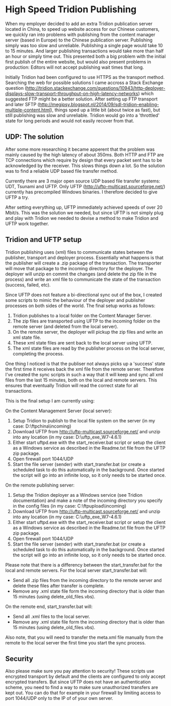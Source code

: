 # High Speed Tridion Publishing
When my employer decided to add an extra Tridion publication server located in China, to speed up website access for our Chinese customers, we quickly ran into problems with publishing from the content manager server (based in Europe) to the Chinese publication server. Publishing simply was too slow and unreliable. Publishing a single page would take 10 to 15 minutes. And larger publishing transactions would take more than half an hour or simply time out. This presented both a big problem with the initial first publish of the entire website, but would also present problems in production: Editors will not accept publishing wait times that long.

Initially Tridion had been configured to use HTTPS as the transport method. Searching the web for possible solutions I came accross a Stack Exchange question (http://tridion.stackexchange.com/questions/10943/http-deployer-displays-slow-transport-throughput-on-high-latency-networks) which suggested FTP might be a better solution. After setting up FTP transport and later SFTP (http://megipsy.blogspot.nl/2014/09/sdl-tridion-enabling-multiple-content.html), things sped up a little bit (about twice as fast), but still publishing was slow and unreliable. Tridion would go into a 'throttled' state for long periods and would not easily recover from that.

## UDP: The solution
After some more researching it became apperent that the problem was mainly caused by the high latency of about 350ms. Both HTTP and FTP are TCP connections which require by design that every packet sent has to be acknowledged by the receiver. This slows things down a lot. So the solution was to find a reliable UDP based file transfer method.

Currently there are 3 major open source UDP based file transfer systems: UDT, Tsunami and UFTP. Only UFTP (http://uftp-multicast.sourceforge.net/) currently has precompiled Windows binaries. I therefore decided to give UFTP a try.

After setting everything up, UFTP immediately achieved speeds of over 20 Mbit/s. This was the solution we needed, but since UFTP is not simply plug and play with Tridion we needed to devise a method to make Tridion and UFTP work together.

## Tridion and UFTP setup
Tridion publishing uses (xml) files to communicate states between the publisher, transport and deployer process. Essentially what happens is that the publisher will create a .zip package of the transaction. The transporter will move that package to the incoming directory for the deployer. The deployer will unzip en commit the changes (and delete the zip file in the process) and write an xml file to communicate the state of the transaction (success, failed, etc).

Since UFTP does not feature a bi-directional sync out of the box, I created some scripts to mimic the behaviour of the deployer and publisher processes on both sides of the world. The final setup works as follows: 
  1. Tridion publishes to a local folder on the Content Manager Server. 
  2. The zip files are transported using UFTP to the incoming folder on the remote server (and deleted from the local server).
  3. On the remote server, the deployer will pickup the zip files and write an xml state file.
  4. These xml state files are sent back to the local server using UFTP.
  5. The xml state files are read by the publisher process on the local server, completing the process.
  
One thing I noticed is that the publiser not always picks up a 'success' state the first time it receives back the xml file from the remote server. Therefore I've created the sync scripts in such a way that it will keep and sync all xml files from the last 15 minutes, both on the local and remote servers. This ensures that eventually Tridion will read the correct state for all transactions.

This is the final setup I am currently using:

On the Content Management Server (local server):
  1. Setup Tridion to publish to the local file system on the server (in my case: D:\ftpchina\incoming)
  2. Download UFTP from http://uftp-multicast.sourceforge.net/ and unzip into any location (in my case: D:\uftp_exe_W7-4.6.1)
  3. Either start uftpd.exe with the start_receiver.bat script or setup the client as a Windows service as described in the Readme.txt file from the UFTP zip package.
  4. Open firewall port 1044/UDP
  5. Start the file server (sender) with start_transfer.bat (or create a scheduled task to do this automatically in the background. Once started the script will go into an infinite loop, so it only needs to be started once.

On the remote publishing server:
  1. Setup the Tridion deployer as a Windows service (see Tridion documentation) and make a note of the incoming directory you specify in the config files (in my case: C:\ftpupload\incoming)
  2. Download UFTP from http://uftp-multicast.sourceforge.net/ and unzip into any location (in my case: C:\uftp_exe_W7-4.6.1)
  3. Either start uftpd.exe with the start_receiver.bat script or setup the client as a Windows service as described in the Readme.txt file from the UFTP zip package.
  4. Open firewall port 1044/UDP
  5. Start the file server (sender) with start_transfer.bat (or create a scheduled task to do this automatically in the background. Once started the script will go into an infinite loop, so it only needs to be started once.

Please note that there is a differency between the start_transfer.bat for the local and remote servers. For the local server start_transfer.bat will:
  * Send all .zip files from the incoming directory to the remote server and delete these files after transfer is complete.
  * Remove any .xml state file form the incoming directory that is older than 15 minutes (using delete_old_files.vbs).

On the remote end, start_transfer.bat will:
  * Send all .xml files to the local server.
  * Remove any .xml state file form the incoming directory that is older than 15 minutes (using delete_old_files.vbs).

Also note, that you will need to transfer the meta.xml file manually from the remote to the local server the first time you start the sync process.

## Security
Also please make sure you pay attention to security! These scripts use encrypted transport by default and the clients are configured to only accept encrypted transfers. But since UFTP does not have an authentication scheme, you need to find a way to make sure unauthorized transfers are kept out. You can do that for example in your firewall by limiting access to port 1044/UDP only to the IP of of your own server.
